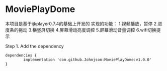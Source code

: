# MoviePlayDome
本项目是基于ijkplayer0.7.4的基础上开发的
实现的功能：
1.视频播放，暂停
2.进度条的拖动
3.横竖屏切换
4.屏幕滑动亮度调控
5.屏幕滑动音量调控
6.wifi切换提示

Step 1. Add the dependency

	dependencies {
	        implementation 'com.github.Johnjson:MoviePlayDome:v1.0.0'
	}
